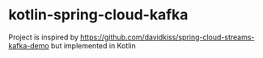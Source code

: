 # kotlin-spring-cloud-kafka

Project is inspired by https://github.com/davidkiss/spring-cloud-streams-kafka-demo but implemented in Kotlin
